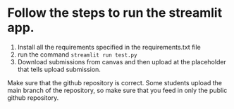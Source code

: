 # Follow the steps to run the streamlit app.


1. Install all the requirements specified in the requirements.txt file
2. run the command ```streamlit run test.py```
3. Download submissions from canvas and then upload at the placeholder that tells upload submission.

Make sure that the github repository is correct. Some students upload the main branch of the repository, so make sure that you feed in only the public github repository.
